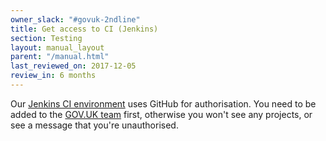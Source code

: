 ```yaml
---
owner_slack: "#govuk-2ndline"
title: Get access to CI (Jenkins)
section: Testing
layout: manual_layout
parent: "/manual.html"
last_reviewed_on: 2017-12-05
review_in: 6 months
---
```


Our [Jenkins CI environment][ci] uses GitHub for authorisation. You need to be added to the [GOV.UK team][govuk-team] first, otherwise you won't see any projects, or see a message that you're unauthorised.

[ci]: https://ci.integration.publishing.service.gov.uk/
[govuk-team]: https://github.com/orgs/alphagov/teams/gov-uk
